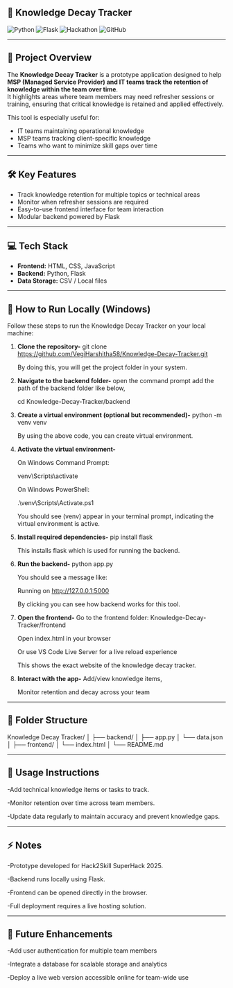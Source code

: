 
## 🧠 Knowledge Decay Tracker

![Python](https://img.shields.io/badge/Python-3.11-blue?logo=python&logoColor=white)
![Flask](https://img.shields.io/badge/Flask-2.3.2-lightgrey?logo=flask&logoColor=black)
![Hackathon](https://img.shields.io/badge/Hackathon-SuperHack%202025-orange)
![GitHub](https://img.shields.io/badge/GitHub-Repository-black?logo=github&logoColor=white)

---

## 📌 Project Overview
The **Knowledge Decay Tracker** is a prototype application designed to help **MSP (Managed Service Provider) and IT teams track the retention of knowledge within the team over time**.  
It highlights areas where team members may need refresher sessions or training, ensuring that critical knowledge is retained and applied effectively.  

This tool is especially useful for:
- IT teams maintaining operational knowledge  
- MSP teams tracking client-specific knowledge  
- Teams who want to minimize skill gaps over time  

---

## 🛠 Key Features
- Track knowledge retention for multiple topics or technical areas  
- Monitor when refresher sessions are required  
- Easy-to-use frontend interface for team interaction  
- Modular backend powered by Flask  

---

## 💻 Tech Stack
- **Frontend:** HTML, CSS, JavaScript  
- **Backend:** Python, Flask  
- **Data Storage:** CSV / Local files  

---
 
## 🚀 How to Run Locally (Windows)

Follow these steps to run the Knowledge Decay Tracker on your local machine:

1. **Clone the repository-**
git clone https://github.com/VegiHarshitha58/Knowledge-Decay-Tracker.git

      By doing this, you will get the project folder in your system.


2. **Navigate to the backend folder-**
open the command prompt add the path of the backend folder like below,

      cd Knowledge-Decay-Tracker/backend


3. **Create a virtual environment (optional but recommended)-**
python -m venv venv

      By using the above code, you can create virtual environment.


4. **Activate the virtual environment-**
   
     On Windows Command Prompt:

     venv\Scripts\activate

     On Windows PowerShell:

     .\venv\Scripts\Activate.ps1

     You should see (venv) appear in your terminal prompt, indicating the virtual environment is active.



5. **Install required dependencies-**
  pip install flask

      This installs flask which is used for running the backend.


6. **Run the backend-**
  python app.py

      You should see a message like:

      Running on http://127.0.0.1:5000

      By clicking you can see how backend works for this tool.


7. **Open the frontend-**
Go to the frontend folder: Knowledge-Decay-Tracker/frontend

      Open index.html in your browser

      Or use VS Code Live Server for a live reload experience

      This shows the exact website of the knowledge decay tracker.

8. **Interact with the app-**
Add/view knowledge items,

      Monitor retention and decay across your team


---

## 📁 Folder Structure

Knowledge Decay Tracker/
│
├── backend/
│    ├── app.py
│    └── data.json
│
├── frontend/
│    └── index.html
│
└── README.md

---


 ## 📝 Usage Instructions

 -Add technical knowledge items or tasks to track.

 -Monitor retention over time across team members.

 -Update data regularly to maintain accuracy and prevent knowledge gaps.

---

## ⚡ Notes

 -Prototype developed for Hack2Skill SuperHack 2025.

 -Backend runs locally using Flask.

 -Frontend can be opened directly in the browser.

 -Full deployment requires a live hosting solution.

---

## 🎯 Future Enhancements

 -Add user authentication for multiple team members

 -Integrate a database for scalable storage and analytics

 -Deploy a live web version accessible online for team-wide use
